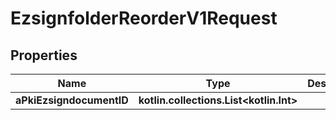 
# EzsignfolderReorderV1Request

## Properties
Name | Type | Description | Notes
------------ | ------------- | ------------- | -------------
**aPkiEzsigndocumentID** | **kotlin.collections.List&lt;kotlin.Int&gt;** |  | 



